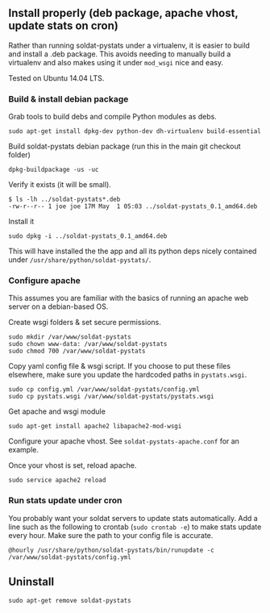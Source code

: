 ## Install properly (deb package, apache vhost, update stats on cron)

Rather than running soldat-pystats under a virtualenv, it is easier to build and install a .deb package. This avoids needing to manually build a virtualenv and also makes using it under `mod_wsgi` nice and easy.

Tested on Ubuntu 14.04 LTS.

### Build & install debian package

Grab tools to build debs and compile Python modules as debs.

    sudo apt-get install dpkg-dev python-dev dh-virtualenv build-essential
    
Build soldat-pystats debian package (run this in the main git checkout folder)

	dpkg-buildpackage -us -uc 

Verify it exists (it will be small).

	$ ls -lh ../soldat-pystats*.deb
	-rw-r--r-- 1 joe joe 17M May  1 05:03 ../soldat-pystats_0.1_amd64.deb

Install it

	sudo dpkg -i ../soldat-pystats_0.1_amd64.deb

This will have installed the the app and all its python deps nicely contained under `/usr/share/python/soldat-pystats/`.

### Configure apache

This assumes you are familiar with the basics of running an apache web server on a debian-based OS.

Create wsgi folders & set secure permissions.

	sudo mkdir /var/www/soldat-pystats
	sudo chown www-data: /var/www/soldat-pystats
	sudo chmod 700 /var/www/soldat-pystats
	
Copy yaml config file & wsgi script. If you choose to put these files elsewhere, make sure you update the hardcoded paths in `pystats.wsgi`.

	sudo cp config.yml /var/www/soldat-pystats/config.yml
	sudo cp pystats.wsgi /var/www/soldat-pystats/pystats.wsgi
	
Get apache and wsgi module

	sudo apt-get install apache2 libapache2-mod-wsgi	
	
Configure your apache vhost. See `soldat-pystats-apache.conf` for an example.

Once your vhost is set, reload apache.

	sudo service apache2 reload	

### Run stats update under cron

You probably want your soldat servers to update stats automatically. Add a line such as the following to crontab (`sudo crontab -e`) to make stats update every hour. Make sure the path to your config file is accurate.

	@hourly /usr/share/python/soldat-pystats/bin/runupdate -c /var/www/soldat-pystats/config.yml


## Uninstall

	sudo apt-get remove soldat-pystats 